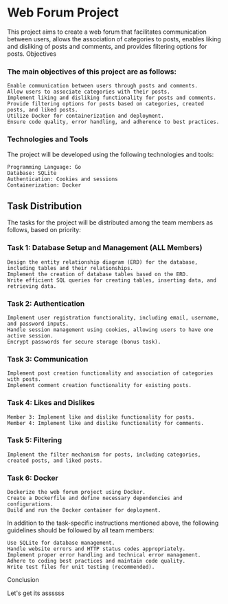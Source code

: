 # Web Forum Project

This project aims to create a web forum that facilitates communication between users, allows the association of categories to posts, enables liking and disliking of posts and comments, and provides filtering options for posts.
Objectives

### The main objectives of this project are as follows:

    Enable communication between users through posts and comments.
    Allow users to associate categories with their posts.
    Implement liking and disliking functionality for posts and comments.
    Provide filtering options for posts based on categories, created posts, and liked posts.
    Utilize Docker for containerization and deployment.
    Ensure code quality, error handling, and adherence to best practices.

### Technologies and Tools

The project will be developed using the following technologies and tools:

    Programming Language: Go
    Database: SQLite
    Authentication: Cookies and sessions
    Containerization: Docker

## Task Distribution

The tasks for the project will be distributed among the team members as follows, based on priority:

### Task 1: Database Setup and Management (ALL Members)

    Design the entity relationship diagram (ERD) for the database, including tables and their relationships.
    Implement the creation of database tables based on the ERD.
    Write efficient SQL queries for creating tables, inserting data, and retrieving data.

### Task 2: Authentication 

    Implement user registration functionality, including email, username, and password inputs.
    Handle session management using cookies, allowing users to have one active session.
    Encrypt passwords for secure storage (bonus task).

### Task 3: Communication

    Implement post creation functionality and association of categories with posts.
    Implement comment creation functionality for existing posts.

### Task 4: Likes and Dislikes

    Member 3: Implement like and dislike functionality for posts.
    Member 4: Implement like and dislike functionality for comments.

### Task 5: Filtering 

    Implement the filter mechanism for posts, including categories, created posts, and liked posts.

### Task 6: Docker 

    Dockerize the web forum project using Docker.
    Create a Dockerfile and define necessary dependencies and configurations.
    Build and run the Docker container for deployment.

In addition to the task-specific instructions mentioned above, the following guidelines should be followed by all team members:

    Use SQLite for database management.
    Handle website errors and HTTP status codes appropriately.
    Implement proper error handling and technical error management.
    Adhere to coding best practices and maintain code quality.
    Write test files for unit testing (recommended).

Conclusion

Let's get its assssss

